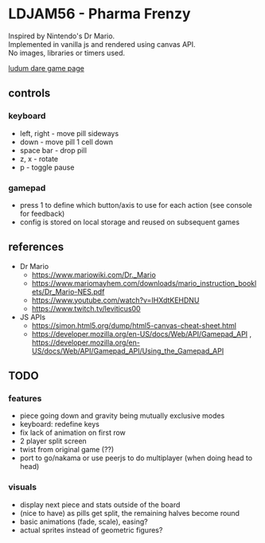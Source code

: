 # LDJAM56 - Pharma Frenzy

Inspired by Nintendo's Dr Mario.  
Implemented in vanilla js and rendered using canvas API.  
No images, libraries or timers used.

[ludum dare game page](https://ldjam.com/events/ludum-dare/56/$402832)


## controls

### keyboard

- left, right - move pill sideways
- down - move pill 1 cell down
- space bar - drop pill
- z, x - rotate
- p - toggle pause


### gamepad

- press 1 to define which button/axis to use for each action (see console for feedback)
- config is stored on local storage and reused on subsequent games

## references

- Dr Mario
    - https://www.mariowiki.com/Dr._Mario
    - https://www.mariomayhem.com/downloads/mario_instruction_booklets/Dr_Mario-NES.pdf
    - https://www.youtube.com/watch?v=IHXdtKEHDNU
    - https://www.twitch.tv/leviticus00
- JS APIs
    - https://simon.html5.org/dump/html5-canvas-cheat-sheet.html
    - https://developer.mozilla.org/en-US/docs/Web/API/Gamepad_API , https://developer.mozilla.org/en-US/docs/Web/API/Gamepad_API/Using_the_Gamepad_API


## TODO

### features
- piece going down and gravity being mutually exclusive modes
- keyboard: redefine keys
- fix lack of animation on first row
- 2 player split screen
- twist from original game (??)
- port to go/nakama or use peerjs to do multiplayer (when doing head to head)

### visuals
- display next piece and stats outside of the board
- (nice to have) as pills get split, the remaining halves become round
- basic animations (fade, scale), easing?
- actual sprites instead of geometric figures?
